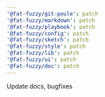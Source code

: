 ```yaml
---
'@fat-fuzzy/git-poule': patch
'@fat-fuzzy/markdown': patch
'@fat-fuzzy/playbook': patch
'@fat-fuzzy/config': patch
'@fat-fuzzy/sketch': patch
'@fat-fuzzy/style': patch
'@fat-fuzzy/lib': patch
'@fat-fuzzy/ui': patch
'@fat-fuzzy/doc': patch
---
```


Update docs, bugfixes
